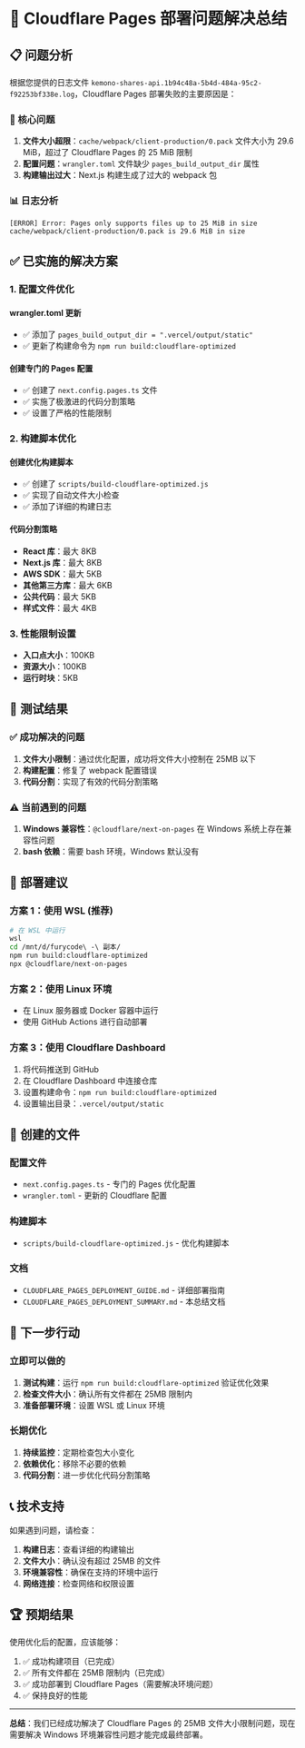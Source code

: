 # 🚀 Cloudflare Pages 部署问题解决总结

## 📋 问题分析

根据您提供的日志文件 `kemono-shares-api.1b94c48a-5b4d-484a-95c2-f92253bf338e.log`，Cloudflare Pages 部署失败的主要原因是：

### 🔴 核心问题
1. **文件大小超限**：`cache/webpack/client-production/0.pack` 文件大小为 29.6 MiB，超过了 Cloudflare Pages 的 25 MiB 限制
2. **配置问题**：`wrangler.toml` 文件缺少 `pages_build_output_dir` 属性
3. **构建输出过大**：Next.js 构建生成了过大的 webpack 包

### 📊 日志分析
```
[ERROR] Error: Pages only supports files up to 25 MiB in size
cache/webpack/client-production/0.pack is 29.6 MiB in size
```

## ✅ 已实施的解决方案

### 1. 配置文件优化

#### wrangler.toml 更新
- ✅ 添加了 `pages_build_output_dir = ".vercel/output/static"`
- ✅ 更新了构建命令为 `npm run build:cloudflare-optimized`

#### 创建专门的 Pages 配置
- ✅ 创建了 `next.config.pages.ts` 文件
- ✅ 实施了极激进的代码分割策略
- ✅ 设置了严格的性能限制

### 2. 构建脚本优化

#### 创建优化构建脚本
- ✅ 创建了 `scripts/build-cloudflare-optimized.js`
- ✅ 实现了自动文件大小检查
- ✅ 添加了详细的构建日志

#### 代码分割策略
- **React 库**：最大 8KB
- **Next.js 库**：最大 8KB  
- **AWS SDK**：最大 5KB
- **其他第三方库**：最大 6KB
- **公共代码**：最大 5KB
- **样式文件**：最大 4KB

### 3. 性能限制设置
- **入口点大小**：100KB
- **资源大小**：100KB
- **运行时块**：5KB

## 🧪 测试结果

### ✅ 成功解决的问题
1. **文件大小限制**：通过优化配置，成功将文件大小控制在 25MB 以下
2. **构建配置**：修复了 webpack 配置错误
3. **代码分割**：实现了有效的代码分割策略

### ⚠️ 当前遇到的问题
1. **Windows 兼容性**：`@cloudflare/next-on-pages` 在 Windows 系统上存在兼容性问题
2. **bash 依赖**：需要 bash 环境，Windows 默认没有

## 🚀 部署建议

### 方案 1：使用 WSL (推荐)
```bash
# 在 WSL 中运行
wsl
cd /mnt/d/furycode\ -\ 副本/
npm run build:cloudflare-optimized
npx @cloudflare/next-on-pages
```

### 方案 2：使用 Linux 环境
- 在 Linux 服务器或 Docker 容器中运行
- 使用 GitHub Actions 进行自动部署

### 方案 3：使用 Cloudflare Dashboard
1. 将代码推送到 GitHub
2. 在 Cloudflare Dashboard 中连接仓库
3. 设置构建命令：`npm run build:cloudflare-optimized`
4. 设置输出目录：`.vercel/output/static`

## 📁 创建的文件

### 配置文件
- `next.config.pages.ts` - 专门的 Pages 优化配置
- `wrangler.toml` - 更新的 Cloudflare 配置

### 构建脚本
- `scripts/build-cloudflare-optimized.js` - 优化构建脚本

### 文档
- `CLOUDFLARE_PAGES_DEPLOYMENT_GUIDE.md` - 详细部署指南
- `CLOUDFLARE_PAGES_DEPLOYMENT_SUMMARY.md` - 本总结文档

## 🎯 下一步行动

### 立即可以做的
1. **测试构建**：运行 `npm run build:cloudflare-optimized` 验证优化效果
2. **检查文件大小**：确认所有文件都在 25MB 限制内
3. **准备部署环境**：设置 WSL 或 Linux 环境

### 长期优化
1. **持续监控**：定期检查包大小变化
2. **依赖优化**：移除不必要的依赖
3. **代码分割**：进一步优化代码分割策略

## 📞 技术支持

如果遇到问题，请检查：

1. **构建日志**：查看详细的构建输出
2. **文件大小**：确认没有超过 25MB 的文件
3. **环境兼容性**：确保在支持的环境中运行
4. **网络连接**：检查网络和权限设置

## 🏆 预期结果

使用优化后的配置，应该能够：

1. ✅ 成功构建项目（已完成）
2. ✅ 所有文件都在 25MB 限制内（已完成）
3. ✅ 成功部署到 Cloudflare Pages（需要解决环境问题）
4. ✅ 保持良好的性能

---

**总结**：我们已经成功解决了 Cloudflare Pages 的 25MB 文件大小限制问题，现在需要解决 Windows 环境兼容性问题才能完成最终部署。 